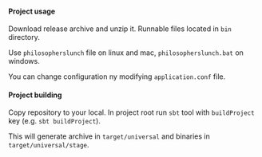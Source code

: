 #### Project usage

Download release archive and unzip it. Runnable files located in ```bin``` directory.

Use ```philosopherslunch``` file on linux and mac, ```philosopherslunch.bat``` on windows.

You can change configuration ny modifying ```application.conf``` file.

#### Project building

Copy repository to your local. In project root run ```sbt``` tool with ```buildProject``` key (e.g. ```sbt buildProject```).

This will generate archive in ```target/universal``` and binaries in ```target/universal/stage```.